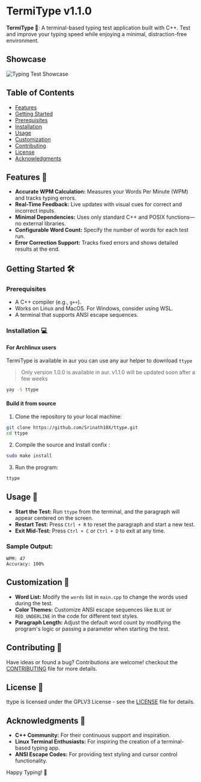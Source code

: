 # TermiType v1.1.0

**TermiType 🚀**: A terminal-based typing test application built with C++. Test and improve your typing speed while enjoying a minimal, distraction-free environment.

## Showcase

![Typing Test Showcase](https://i.imgur.com/mYKjPvL.png)

## Table of Contents

- [Features](#features-)
- [Getting Started](#getting-started-)
- [Prerequisites](#prerequisites)
- [Installation](#installation-)
- [Usage](#usage-)
- [Customization](#customization-)
- [Contributing](#contributing-)
- [License](#license-)
- [Acknowledgments](#acknowledgments-)

## Features 🚀

- **Accurate WPM Calculation:** Measures your Words Per Minute (WPM) and tracks typing errors.
- **Real-Time Feedback:** Live updates with visual cues for correct and incorrect inputs.
- **Minimal Dependencies:** Uses only standard C++ and POSIX functions—no external libraries.
- **Configurable Word Count:** Specify the number of words for each test run.
- **Error Correction Support:** Tracks fixed errors and shows detailed results at the end.

## Getting Started 🛠️

### Prerequisites

- A C++ compiler (e.g., `g++`).
- Works on Linux and MacOS. For Windows, consider using WSL.
- A terminal that supports ANSI escape sequences.

### Installation 💻

#### For Archlinux users
TermiType is available in aur you can use any aur helper to download `ttype`
> Only version 1.0.0 is available in aur. v1.1.0 will be updated soon after a few weeks
```bash
yay -S ttype
```

#### Build it from source

1. Clone the repository to your local machine:
```bash
git clone https://github.com/Srinath10X/ttype.git
cd ttype
```

2. Compile the source and Install confix :

```bash
sudo make install
```

3. Run the program:
```bash
ttype
```

## Usage 📖

- **Start the Test:** Run `ttype` from the terminal, and the paragraph will appear centered on the screen.
- **Restart Test:** Press `Ctrl + R` to reset the paragraph and start a new test.
- **Exit Mid-Test:** Press `Ctrl + C` or `Ctrl + D` to exit at any time.

### Sample Output:
```
WPM: 47
Accuracy: 100%
```

## Customization 🎨

- **Word List:** Modify the `words` list in `main.cpp` to change the words used during the test.
- **Color Themes:** Customize ANSI escape sequences like `BLUE` or `RED_UNDERLINE` in the code for different text styles.
- **Paragraph Length:** Adjust the default word count by modifying the program's logic or passing a parameter when starting the test.

## Contributing 🤝

Have ideas or found a bug? Contributions are welcome! checkout the [CONTRIBUTING](CONTRIBUTING.md) file for more details.

## License 📝

ttype is licensed under the GPLV3 License - see the [LICENSE](LICENSE) file for details.

## Acknowledgments 🙏

- **C++ Community:** For their continuous support and inspiration.
- **Linux Terminal Enthusiasts:** For inspiring the creation of a terminal-based typing app.
- **ANSI Escape Codes:** For providing text styling and cursor control functionality.

Happy Typing! 🚀
